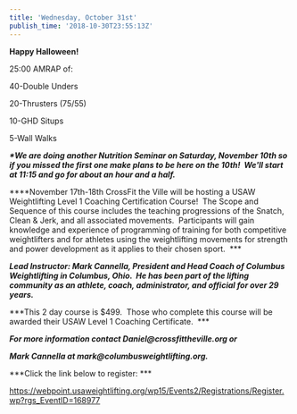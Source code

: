 ```yaml
---
title: 'Wednesday, October 31st'
publish_time: '2018-10-30T23:55:13Z'
---
```


**Happy Halloween!**

25:00 AMRAP of:

40-Double Unders

20-Thrusters (75/55)

10-GHD Situps

5-Wall Walks

***\*We are doing another Nutrition Seminar on Saturday, November 10th
so if you missed the first one make plans to be here on the 10th!  We'll
start at 11:15 and go for about an hour and a half.***

***\*November 17th-18th CrossFit the Ville will be hosting a USAW
Weightlifting Level 1 Coaching Certification Course!  The Scope and
Sequence of this course includes the teaching progressions of the
Snatch, Clean & Jerk, and all associated movements.  Participants will
gain knowledge and experience of programming of training for both
competitive weightlifters and for athletes using the weightlifting
movements for strength and power development as it applies to their
chosen sport.  ***

***Lead Instructor: Mark Cannella, President and Head Coach of Columbus
Weightlifting in Columbus, Ohio.  He has been part of the lifting
community as an athlete, coach, administrator, and official for over 29
years.***

***This 2 day course is \$499.  Those who complete this course will be
awarded their USAW Level 1 Coaching Certificate.  ***

***For more information contact Daniel\@crossfittheville.org or***

***Mark Cannella at mark\@columbusweightlifting.org.***

***Click the link below to register: ***

<https://webpoint.usaweightlifting.org/wp15/Events2/Registrations/Register.wp?rgs_EventID=168977>
